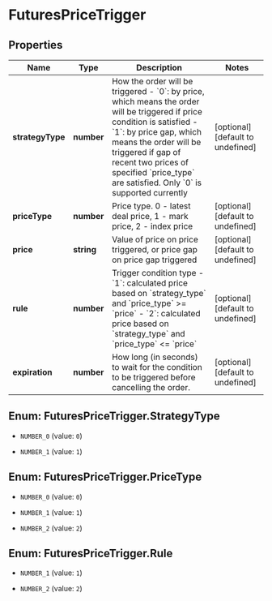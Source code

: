 # FuturesPriceTrigger

## Properties

Name | Type | Description | Notes
------------ | ------------- | ------------- | -------------
**strategyType** | **number** | How the order will be triggered   - &#x60;0&#x60;: by price, which means the order will be triggered if price condition is satisfied  - &#x60;1&#x60;: by price gap, which means the order will be triggered if gap of recent two prices of specified &#x60;price_type&#x60; are satisfied.  Only &#x60;0&#x60; is supported currently | [optional] [default to undefined]
**priceType** | **number** | Price type. 0 - latest deal price, 1 - mark price, 2 - index price | [optional] [default to undefined]
**price** | **string** | Value of price on price triggered, or price gap on price gap triggered | [optional] [default to undefined]
**rule** | **number** | Trigger condition type  - &#x60;1&#x60;: calculated price based on &#x60;strategy_type&#x60; and &#x60;price_type&#x60; &gt;&#x3D; &#x60;price&#x60; - &#x60;2&#x60;: calculated price based on &#x60;strategy_type&#x60; and &#x60;price_type&#x60; &lt;&#x3D; &#x60;price&#x60; | [optional] [default to undefined]
**expiration** | **number** | How long (in seconds) to wait for the condition to be triggered before cancelling the order. | [optional] [default to undefined]

## Enum: FuturesPriceTrigger.StrategyType

* `NUMBER_0` (value: `0`)

* `NUMBER_1` (value: `1`)


## Enum: FuturesPriceTrigger.PriceType

* `NUMBER_0` (value: `0`)

* `NUMBER_1` (value: `1`)

* `NUMBER_2` (value: `2`)


## Enum: FuturesPriceTrigger.Rule

* `NUMBER_1` (value: `1`)

* `NUMBER_2` (value: `2`)


